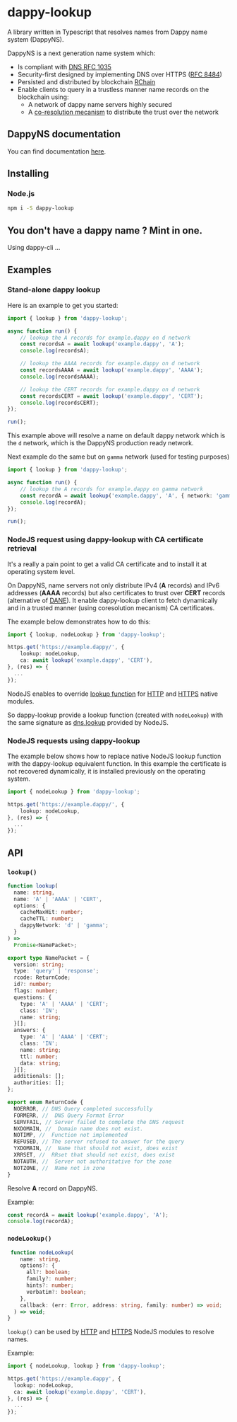# dappy-lookup

A library written in Typescript that resolves names from Dappy name system (DappyNS).

DappyNS is a next generation name system which:

- Is compliant with [DNS RFC 1035](https://datatracker.ietf.org/doc/html/rfc1035)
- Security-first designed by implementing DNS over HTTPS ([RFC 8484](https://datatracker.ietf.org/doc/html/rfc8484))
- Persisted and distributed by blockchain [RChain](https://rchain.coop/)
- Enable clients to query in a trustless manner name records on the blockchain using:
  - A network of dappy name servers highly secured
  - A [co-resolution mecanism](https://fabco.gitbook.io/dappy-spec/glossary/multi-request) to distribute the trust over the network

## DappyNS documentation

You can find documentation [here](https://fabco.gitbook.io/dappy-spec/specs-and-web-standards/name-system).

## Installing

### Node.js

```sh
npm i -S dappy-lookup
```

## You don't have a dappy name ? Mint in one.

Using dappy-cli ...

## Examples

### Stand-alone dappy lookup

Here is an example to get you started:

```typescript
import { lookup } from 'dappy-lookup';

async function run() {
    // lookup the A records for example.dappy on d network
    const recordsA = await lookup('example.dappy', 'A');
    console.log(recordsA);

    // lookup the AAAA records for example.dappy on d network
    const recordsAAAA = await lookup('example.dappy', 'AAAA');
    console.log(recordsAAAA);

    // lookup the CERT records for example.dappy on d network
    const recordsCERT = await lookup('example.dappy', 'CERT');
    console.log(recordsCERT);
});

run();
```

This example above will resolve a name on default dappy network which is the `d` network, which is the DappyNS production ready network.

Next example do the same but on `gamma` network (used for testing purposes)

```typescript
import { lookup } from 'dappy-lookup';

async function run() {
    // lookup the A records for example.dappy on gamma network
    const recordA = await lookup('example.dappy', 'A', { network: 'gamma' });
    console.log(recordA);
});

run();
```

### NodeJS request using dappy-lookup with CA certificate retrieval

It's a really a pain point to get a valid CA certificate and to install it at operating system level.

On DappyNS, name servers not only distribute IPv4 (**A** records) and IPv6 addresses (**AAAA** records) but also certificates to trust over **CERT** records (alternative of [DANE](https://datatracker.ietf.org/doc/html/rfc6698)). It enable dappy-lookup client to fetch dynamically and in a trusted manner (using coresolution mecanism) CA certificates.

The example below demonstrates how to do this:

```typescript
import { lookup, nodeLookup } from 'dappy-lookup';

https.get('https://example.dappy/', {
    lookup: nodeLookup,
    ca: await lookup('example.dappy', 'CERT'),
}, (res) => {
  ...
});
```

NodeJS enables to override [lookup function](https://nodejs.org/api/http.html#httprequesturl-options-callback) for [HTTP](https://nodejs.org/api/http.html) and [HTTPS](https://nodejs.org/api/https.html) native modules.

So dappy-lookup provide a lookup function (created with `nodeLookup`) with the same signature as [dns.lookup](https://nodejs.org/api/dns.html#dnslookuphostname-options-callback) provided by NodeJS.

### NodeJS requests using dappy-lookup

The example below shows how to replace native NodeJS lookup function with the dappy-lookup equivalent function. In this example the certificate is not recovered dynamically, it is installed previously on the operating system.

```typescript
import { nodeLookup } from 'dappy-lookup';

https.get('https://example.dappy/', {
    lookup: nodeLookup,
}, (res) => {
  ...
});
```

## API

### `lookup()`

```typescript
function lookup(
  name: string,
  name: 'A' | 'AAAA' | 'CERT',
  options: {
    cacheMaxHit: number;
    cacheTTL: number;
    dappyNetwork: 'd' | 'gamma';
  }
) =>
  Promise<NamePacket>;

export type NamePacket = {
  version: string;
  type: 'query' | 'response';
  rcode: ReturnCode;
  id?: number;
  flags: number;
  questions: {
    type: 'A' | 'AAAA' | 'CERT';
    class: 'IN';
    name: string;
  }[];
  answers: {
    type: 'A' | 'AAAA' | 'CERT';
    class: 'IN';
    name: string;
    ttl: number;
    data: string;
  }[];
  additionals: [];
  authorities: [];
};

export enum ReturnCode {
  NOERROR, // DNS Query completed successfully
  FORMERR, //  DNS Query Format Error
  SERVFAIL, // Server failed to complete the DNS request
  NXDOMAIN, //  Domain name does not exist.
  NOTIMP, //  Function not implemented
  REFUSED, // The server refused to answer for the query
  YXDOMAIN, //  Name that should not exist, does exist
  XRRSET, //  RRset that should not exist, does exist
  NOTAUTH, //  Server not authoritative for the zone
  NOTZONE, //  Name not in zone
}

```

Resolve **A** record on DappyNS.

Example:

```typescript
const recordA = await lookup('example.dappy', 'A');
console.log(recordA);
```

### `nodeLookup()`

```ts
 function nodeLookup(
    name: string,
    options?: {
      all?: boolean;
      family?: number;
      hints?: number;
      verbatim?: boolean;
    },
    callback: (err: Error, address: string, family: number) => void;
  ) => void;
}
```

`lookup()` can be used by [HTTP](https://nodejs.org/api/http.html) and [HTTPS](https://nodejs.org/api/https.html) NodeJS modules to resolve names.

Example:

```ts
import { nodeLookup, lookup } from 'dappy-lookup';

https.get('https://example.dappy', {
  lookup: nodeLookup,
  ca: await lookup('example.dappy', 'CERT'),
}, (res) => {
  ...
});
```
